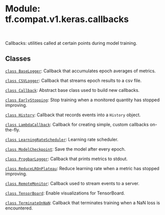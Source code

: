 <div itemscope itemtype="http://developers.google.com/ReferenceObject">
<meta itemprop="name" content="tf.compat.v1.keras.callbacks" />
<meta itemprop="path" content="Stable" />
</div>

# Module: tf.compat.v1.keras.callbacks


<table class="tfo-notebook-buttons tfo-api" align="left">
</table>



Callbacks: utilities called at certain points during model training.



## Classes

[`class BaseLogger`](../../../../tf/keras/callbacks/BaseLogger.md): Callback that accumulates epoch averages of metrics.

[`class CSVLogger`](../../../../tf/keras/callbacks/CSVLogger.md): Callback that streams epoch results to a csv file.

[`class Callback`](../../../../tf/keras/callbacks/Callback.md): Abstract base class used to build new callbacks.

[`class EarlyStopping`](../../../../tf/keras/callbacks/EarlyStopping.md): Stop training when a monitored quantity has stopped improving.

[`class History`](../../../../tf/keras/callbacks/History.md): Callback that records events into a `History` object.

[`class LambdaCallback`](../../../../tf/keras/callbacks/LambdaCallback.md): Callback for creating simple, custom callbacks on-the-fly.

[`class LearningRateScheduler`](../../../../tf/keras/callbacks/LearningRateScheduler.md): Learning rate scheduler.

[`class ModelCheckpoint`](../../../../tf/keras/callbacks/ModelCheckpoint.md): Save the model after every epoch.

[`class ProgbarLogger`](../../../../tf/keras/callbacks/ProgbarLogger.md): Callback that prints metrics to stdout.

[`class ReduceLROnPlateau`](../../../../tf/keras/callbacks/ReduceLROnPlateau.md): Reduce learning rate when a metric has stopped improving.

[`class RemoteMonitor`](../../../../tf/keras/callbacks/RemoteMonitor.md): Callback used to stream events to a server.

[`class TensorBoard`](../../../../tf/compat/v1/keras/callbacks/TensorBoard.md): Enable visualizations for TensorBoard.

[`class TerminateOnNaN`](../../../../tf/keras/callbacks/TerminateOnNaN.md): Callback that terminates training when a NaN loss is encountered.

